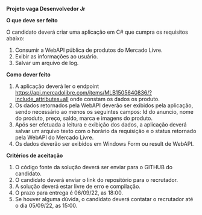 **Projeto vaga Desenvolvedor Jr**

**O que deve ser feito**

O candidato deverá criar uma aplicação em C# que cumpra os requisitos abaixo:

1. Consumir a WebAPI pública de produtos do Mercado Livre.
1. Exibir as informações ao usuário.
1. Salvar um arquivo de log.

**Como dever feito**

1. A aplicação deverá ler o endpoint <https://api.mercadolibre.com/items/MLB1505640836/?include_attributes=all> onde constam os dados os produto.
1. Os dados retornados pela WebAPI deverão ser exibidos pela aplicação, sendo necessário ao menos os seguintes campos: Id do anuncio, nome do produto, preço, saldo, marca e imagens do produto. 
1. Após ser efetuada a leitura e exibição dos dados, a aplicação deverá salvar um arquivo texto com o horário da requisição e o status retornado pela WebAPI do Mercado Livre.
1. Os dados deverão ser exibidos em Windows Form ou result de WebAPI.

**Critérios de aceitação**

1. O código fonte da solução deverá ser enviar para o GITHUB do candidato.
1. O candidato deverá enviar o link do repositório para o recrutador.
1. A solução deverá estar livre de erro e compilação.
1. O prazo para entrega é 06/09/22, as 18:00.
1. Se houver alguma dúvida, o candidato deverá contatar o recrutador até o dia 05/09/22, as 15:00.
